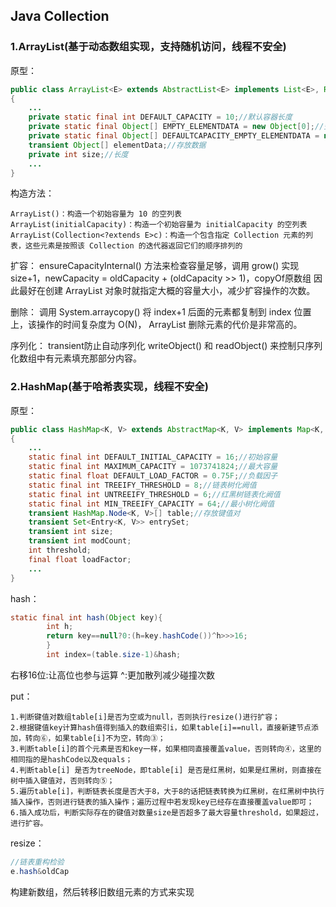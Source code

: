 ## Java Collection

### 1.ArrayList(基于动态数组实现，支持随机访问，线程不安全)

原型：

```java
public class ArrayList<E> extends AbstractList<E> implements List<E>, RandomAccess, Cloneable, Serializable
{
    ...
    private static final int DEFAULT_CAPACITY = 10;//默认容器长度
    private static final Object[] EMPTY_ELEMENTDATA = new Object[0];//空数组异常处理节约空间
    private static final Object[] DEFAULTCAPACITY_EMPTY_ELEMENTDATA = new Object[0];//默认构造
    transient Object[] elementData;//存放数据
    private int size;//长度
    ...
}
```

构造方法：

```text
ArrayList()：构造一个初始容量为 10 的空列表
ArrayList(initialCapacity)：构造一个初始容量为 initialCapacity 的空列表
ArrayList(Collection<?extends E>c)：构造一个包含指定 Collection 元素的列表，这些元素是按照该 Collection 的迭代器返回它们的顺序排列的
```

扩容： ensureCapacityInternal() 方法来检查容量足够，调用 grow() 实现 size+1，newCapacity = oldCapacity + (oldCapacity >> 1)，copyOf原数组
因此最好在创建 ArrayList 对象时就指定大概的容量大小，减少扩容操作的次数。

删除： 调用 System.arraycopy() 将 index+1 后面的元素都复制到 index 位置上，该操作的时间复杂度为 O(N)， ArrayList 删除元素的代价是非常高的。

序列化： transient防止自动序列化 writeObject() 和 readObject() 来控制只序列化数组中有元素填充那部分内容。

### 2.HashMap(基于哈希表实现，线程不安全)

原型：

```java
public class HashMap<K, V> extends AbstractMap<K, V> implements Map<K, V>, Cloneable, Serializable
{
    ...
    static final int DEFAULT_INITIAL_CAPACITY = 16;//初始容量
    static final int MAXIMUM_CAPACITY = 1073741824;//最大容量
    static final float DEFAULT_LOAD_FACTOR = 0.75F;//负载因子
    static final int TREEIFY_THRESHOLD = 8;//链表树化阙值
    static final int UNTREEIFY_THRESHOLD = 6;//红黑树链表化阙值
    static final int MIN_TREEIFY_CAPACITY = 64;//最小树化阙值
    transient HashMap.Node<K, V>[] table;//存放键值对
    transient Set<Entry<K, V>> entrySet;
    transient int size;
    transient int modCount;
    int threshold;
    final float loadFactor;
    ...
}
```

hash：

```java
static final int hash(Object key){
        int h;
        return key==null?0:(h=key.hashCode())^h>>>16;
        }
        int index=(table.size-1)&hash;
```

右移16位:让高位也参与运算 ^:更加散列减少碰撞次数

put：

```text
1.判断键值对数组table[i]是否为空或为null，否则执行resize()进行扩容；
2.根据键值key计算hash值得到插入的数组索引i，如果table[i]==null，直接新建节点添加，转向⑥，如果table[i]不为空，转向③；
3.判断table[i]的首个元素是否和key一样，如果相同直接覆盖value，否则转向④，这里的相同指的是hashCode以及equals；
4.判断table[i] 是否为treeNode，即table[i] 是否是红黑树，如果是红黑树，则直接在树中插入键值对，否则转向⑤；
5.遍历table[i]，判断链表长度是否大于8，大于8的话把链表转换为红黑树，在红黑树中执行插入操作，否则进行链表的插入操作；遍历过程中若发现key已经存在直接覆盖value即可；
6.插入成功后，判断实际存在的键值对数量size是否超多了最大容量threshold，如果超过，进行扩容。
```

resize：

```java
//链表重构检验
e.hash&oldCap
```

构建新数组，然后转移旧数组元素的方式来实现

